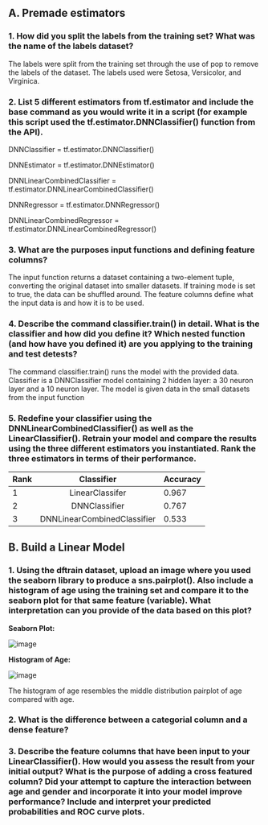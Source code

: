 ## **A. Premade estimators**

### **1. How did you split the labels from the training set?  What was the name of the labels dataset?**

The labels were split from the training set through the use of pop to remove the labels of the dataset. The labels used were Setosa, Versicolor, and Virginica.

### **2. List 5 different estimators from tf.estimator and include the base command as you would write it in a script (for example this script used the tf.estimator.DNNClassifier() function from the API).**

DNNClassifier = tf.estimator.DNNClassifier()

DNNEstimator = tf.estimator.DNNEstimator()

DNNLinearCombinedClassifier = tf.estimator.DNNLinearCombinedClassifier()

DNNRegressor = tf.estimator.DNNRegressor()

DNNLinearCombinedRegressor = tf.estimator.DNNLinearCombinedRegressor()

### **3. What are the purposes input functions and defining feature columns?**

The input function returns a dataset containing a two-element tuple, converting the original dataset into smaller datasets. If training mode is set to true, the data can be shuffled around. The feature columns define what the input data is and how it is to be used.

### **4. Describe the command classifier.train() in detail.  What is the classifier and how did you define it?  Which nested function (and how have you defined it) are you applying to the training and test detests?**

The command classifier.train() runs the model with the provided data. Classifier is a DNNClassifier model containing 2 hidden layer: a 30 neuron layer and a 10 neuron layer. The model is given data in the small datasets from the input function 

### **5. Redefine your classifier using the DNNLinearCombinedClassifier() as well as the LinearClassifier().  Retrain your model and compare the results using the three different estimators you instantiated.  Rank the three estimators in terms of their performance.**

Rank | Classifier | Accuracy
--- | :---: | :---
1 | LinearClassifer | 0.967
2 | DNNClassifier | 0.767
3 | DNNLinearCombinedClassifier |  0.533

## **B. Build a Linear Model**

### **1. Using the dftrain dataset, upload an image where you used the seaborn library to produce a sns.pairplot().  Also include a histogram of age using the training set and compare it to the seaborn plot for that same feature (variable).  What interpretation can you provide of the data based on this plot?**

**Seaborn Plot:**

![image](https://user-images.githubusercontent.com/67992204/88883365-24f49e00-d202-11ea-98ff-f378586758bb.png)

**Histogram of Age:**

![image](https://user-images.githubusercontent.com/67992204/88883399-3f2e7c00-d202-11ea-8370-8a7437dbcc4a.png)

The histogram of age resembles the middle distribution pairplot of age compared with age.

### **2. What is the difference between a categorial column and a dense feature?**

### **3. Describe the feature columns that have been input to your LinearClassifier().  How would you assess the result from your initial output?  What is the purpose of adding a cross featured column?  Did your attempt to capture the interaction between age and gender and incorporate it into your model improve performance?  Include and interpret your predicted probabilities and ROC curve plots.**
